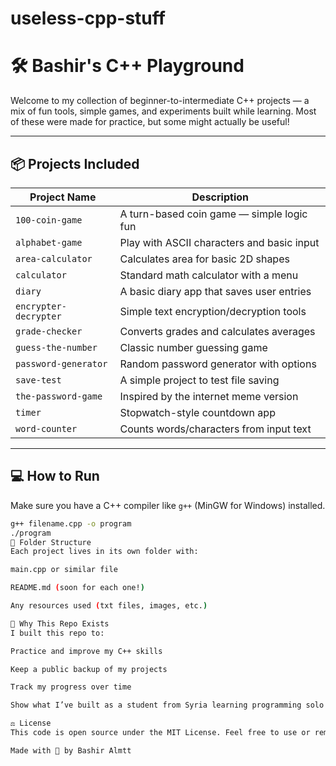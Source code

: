 # useless-cpp-stuff
# 🛠️ Bashir's C++ Playground

Welcome to my collection of beginner-to-intermediate C++ projects — a mix of fun tools, simple games, and experiments built while learning. Most of these were made for practice, but some might actually be useful!

---

## 📦 Projects Included

| Project Name         | Description |
|----------------------|-------------|
| `100-coin-game`      | A turn-based coin game — simple logic fun |
| `alphabet-game`      | Play with ASCII characters and basic input |
| `area-calculator`    | Calculates area for basic 2D shapes |
| `calculator`         | Standard math calculator with a menu |
| `diary`              | A basic diary app that saves user entries |
| `encrypter-decrypter`| Simple text encryption/decryption tools |
| `grade-checker`      | Converts grades and calculates averages |
| `guess-the-number`   | Classic number guessing game |
| `password-generator` | Random password generator with options |
| `save-test`          | A simple project to test file saving |
| `the-password-game`  | Inspired by the internet meme version |
| `timer`              | Stopwatch-style countdown app |
| `word-counter`       | Counts words/characters from input text |

---

## 💻 How to Run

Make sure you have a C++ compiler like `g++` (MinGW for Windows) installed.

```bash
g++ filename.cpp -o program
./program
📁 Folder Structure
Each project lives in its own folder with:

main.cpp or similar file

README.md (soon for each one!)

Any resources used (txt files, images, etc.)

🎯 Why This Repo Exists
I built this repo to:

Practice and improve my C++ skills

Keep a public backup of my projects

Track my progress over time

Show what I’ve built as a student from Syria learning programming solo

⚖️ License
This code is open source under the MIT License. Feel free to use or remix anything here with credit.

Made with 💙 by Bashir Almtt